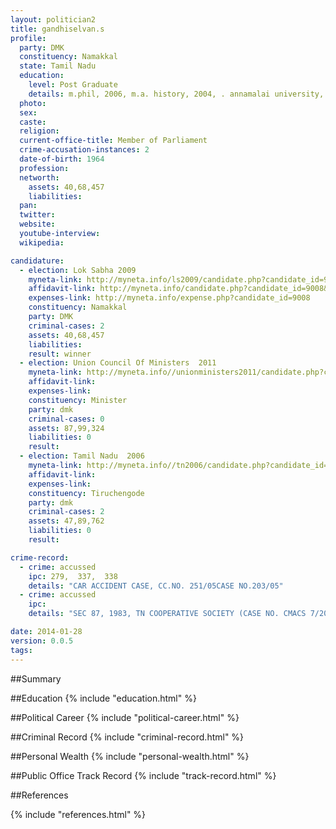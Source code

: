 ```yaml
---
layout: politician2
title: gandhiselvan.s
profile: 
  party: DMK
  constituency: Namakkal
  state: Tamil Nadu
  education: 
    level: Post Graduate
    details: m.phil, 2006, m.a. history, 2004, . annamalai university, b. sc. namakkal, 1985
  photo: 
  sex: 
  caste: 
  religion: 
  current-office-title: Member of Parliament
  crime-accusation-instances: 2
  date-of-birth: 1964
  profession: 
  networth: 
    assets: 40,68,457
    liabilities: 
  pan: 
  twitter: 
  website: 
  youtube-interview: 
  wikipedia: 

candidature: 
  - election: Lok Sabha 2009
    myneta-link: http://myneta.info/ls2009/candidate.php?candidate_id=9008
    affidavit-link: http://myneta.info/candidate.php?candidate_id=9008&scan=original
    expenses-link: http://myneta.info/expense.php?candidate_id=9008
    constituency: Namakkal 
    party: DMK
    criminal-cases: 2
    assets: 40,68,457
    liabilities: 
    result: winner 
  - election: Union Council Of Ministers  2011
    myneta-link: http://myneta.info//unionministers2011/candidate.php?candidate_id=63
    affidavit-link: 
    expenses-link: 
    constituency: Minister 
    party: dmk
    criminal-cases: 0
    assets: 87,99,324
    liabilities: 0
    result:  
  - election: Tamil Nadu  2006
    myneta-link: http://myneta.info//tn2006/candidate.php?candidate_id=236
    affidavit-link: 
    expenses-link: 
    constituency: Tiruchengode 
    party: dmk
    criminal-cases: 2
    assets: 47,89,762
    liabilities: 0
    result:  

crime-record: 
  - crime: accussed
    ipc: 279,  337,  338
    details: "CAR ACCIDENT CASE, CC.NO. 251/05CASE NO.203/05" 
  - crime: accussed
    ipc: 
    details: "SEC 87, 1983, TN COOPERATIVE SOCIETY (CASE NO. CMACS 7/2004, NAMAKKAL DISTRICT )" 

date: 2014-01-28
version: 0.0.5
tags: 
---
```

##Summary


##Education
{% include "education.html" %}


##Political Career
{% include "political-career.html" %}


##Criminal Record
{% include "criminal-record.html" %}


##Personal Wealth
{% include "personal-wealth.html" %}


##Public Office Track Record
{% include "track-record.html" %}


##References


{% include "references.html" %}